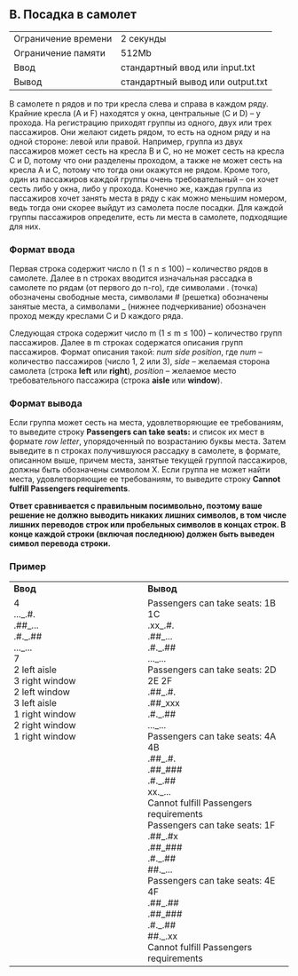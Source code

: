 ## B. Посадка в самолет

|||
|:--------------------|:-----------|
|Ограничение времени|2 секунды|
|Ограничение памяти|512Mb|
|Ввод|стандартный ввод или input.txt |
|Вывод|стандартный вывод или output.txt|

В самолете n рядов и по три кресла слева и справа в каждом ряду. Крайние кресла (A и F) находятся у окна, центральные (C и D) – у прохода. На регистрацию приходят группы из одного, двух или трех пассажиров. Они желают сидеть рядом, то есть на одном ряду и на одной стороне: левой или правой. Например, группа из двух пассажиров может сесть на кресла B и C, но не может сесть на кресла C и D, потому что они разделены проходом, а также не может сесть на кресла A и C, потому что тогда они окажутся не рядом. Кроме того, один из пассажиров каждой группы очень требовательный – он хочет сесть либо у окна, либо у прохода. Конечно же, каждая группа из пассажиров хочет занять места в ряду с как можно меньшим номером, ведь тогда они скорее выйдут из самолета после посадки. Для каждой группы пассажиров определите, есть ли места в самолете, подходящие для них.

### Формат ввода

Первая строка содержит число n (1 ≤ n ≤ 100) – количество рядов в самолете. Далее в n строках вводится изначальная рассадка в самолете по рядам (от первого до n-го), где символами . (точка) обозначены свободные места, символами # (решетка) обозначены занятые места, а символами _ (нижнее подчеркивание) обозначен проход между креслами C и D каждого ряда.

Следующая строка содержит число m (1 ≤ m ≤ 100) – количество групп пассажиров. Далее в m строках содержатся описания групп пассажиров. Формат описания такой: *num side position*, где *num* – количество пассажиров (число 1, 2 или 3), *side* – желаемая сторона самолета (строка __left__ или __right__), *position* – желаемое место требовательного пассажира (строка __aisle__ или __window__).

### Формат вывода

Если группа может сесть на места, удовлетворяющие ее требованиям, то выведите строку __Passengers can take seats:__ и список их мест в формате *row letter*, упорядоченный по возрастанию буквы места. Затем выведите в n строках получившуюся рассадку в самолете, в формате, описанном выше, причем места, занятые текущей группой пассажиров, должны быть обозначены символом X.
Если группа не может найти места, удовлетворяющие ее требованиям, то выведите строку __Cannot fulfill Passengers requirements__.

__Ответ сравнивается с правильным посимвольно, поэтому ваше решение не должно выводить никаких лишних символов, в том числе лишних переводов строк или пробельных символов в концах строк. В конце каждой строки (включая последнюю) должен быть выведен символ перевода строки.__

### Пример

<table>
    <tr>
        <td width="400"><b>Ввод</b></td>
        <td width="400"><b>Вывод</b></td>
    </tr>
    <tr>
        <td valign="top"><div>4<div>..._.#.<div>.##_...<div>.#._.##<div>..._...<div>7<div>2 left aisle<div>3 right window<div>2 left window<div>3 left aisle<div>1 right window<div>2 right window<div>1 right window</td>
        <td><div>Passengers can take seats: 1B 1C<div>.xx_.#.<div>.##_...<div>.#._.##<div>..._...<div>Passengers can take seats: 2D 2E 2F<div>.##_.#.<div>.##_xxx<div>.#._.##<div>..._...<div>Passengers can take seats: 4A 4B<div>.##_.#.<div>.##_###<div>.#._.##<div>xx._...<div>Cannot fulfill Passengers requirements<div>Passengers can take seats: 1F<div>.##_.#x<div>.##_###<div>.#._.##<div>##._...<div>Passengers can take seats: 4E 4F<div>.##_.##<div>.##_###<div>.#._.##<div>##._.xx<div>Cannot fulfill Passengers requirements</td>
    </tr>
</table>